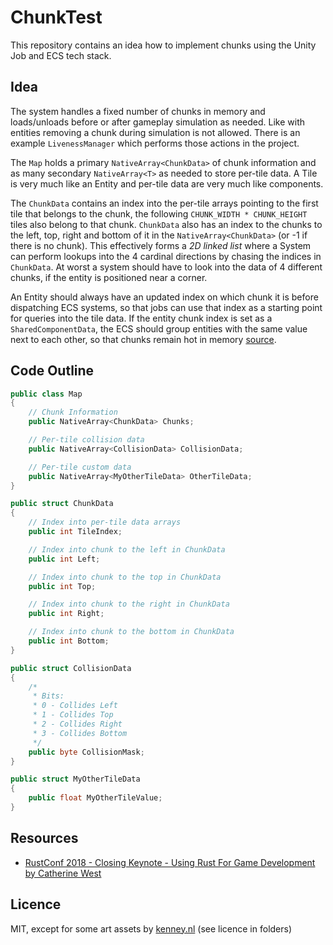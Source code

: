 # ChunkTest

This repository contains an idea how to implement chunks using the Unity Job and ECS tech stack.

## Idea

The system handles a fixed number of chunks in memory and loads/unloads before or after gameplay simulation as needed. Like with entities removing a chunk during simulation is not allowed. There is an example `LivenessManager` which performs those actions in the project.

The `Map` holds a primary `NativeArray<ChunkData>` of chunk information and as many secondary `NativeArray<T>` as needed to store per-tile data. A Tile is very much like an Entity and per-tile data are very much like components.

The `ChunkData` contains an index into the per-tile arrays pointing to the first tile that belongs to the chunk, the following `CHUNK_WIDTH * CHUNK_HEIGHT` tiles also belong to that chunk. `ChunkData` also has an index to the chunks to the left, top, right and bottom of it in the `NativeArray<ChunkData>` (or -1 if there is no chunk). This effectively forms a _2D linked list_ where a System can perform lookups into the 4 cardinal directions by chasing the indices in `ChunkData`. At worst a system should have to look into the data of 4 different chunks, if the entity is positioned near a corner.

An Entity should always have an updated index on which chunk it is before dispatching ECS systems, so that jobs can use that index as a starting point for queries into the tile data. If the entity chunk index is set as a `SharedComponentData`, the ECS should group entities with the same value next to each other, so that chunks remain hot in memory [source](https://forum.unity.com/threads/can-sharedcomponentdata-be-used-for-an-efficient-spacial-chunk-system.601183/#post-4019524).

## Code Outline

```csharp
public class Map
{
    // Chunk Information
    public NativeArray<ChunkData> Chunks;

    // Per-tile collision data
    public NativeArray<CollisionData> CollisionData;

    // Per-tile custom data
    public NativeArray<MyOtherTileData> OtherTileData;
}

public struct ChunkData
{
    // Index into per-tile data arrays
    public int TileIndex;

    // Index into chunk to the left in ChunkData
    public int Left;

    // Index into chunk to the top in ChunkData
    public int Top;

    // Index into chunk to the right in ChunkData
    public int Right;

    // Index into chunk to the bottom in ChunkData
    public int Bottom;
}

public struct CollisionData
{
    /*
     * Bits:
     * 0 - Collides Left
     * 1 - Collides Top
     * 2 - Collides Right
     * 3 - Collides Bottom
     */
    public byte CollisionMask;
}

public struct MyOtherTileData
{
    public float MyOtherTileValue;
}
```

## Resources

* [RustConf 2018 - Closing Keynote - Using Rust For Game Development by Catherine West](https://www.youtube.com/watch?v=aKLntZcp27M)

## Licence

MIT, except for some art assets by [kenney.nl](https://kenney.nl/)  (see licence in folders)
